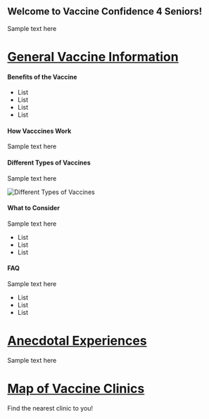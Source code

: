 ## Welcome to Vaccine Confidence 4 Seniors! 

Sample text here

# [General Vaccine Information](info)

#### Benefits of the Vaccine
  
* List
* List
* List
* List
  
#### How Vacccines Work
  
  Sample text here
 
#### Different Types of Vaccines

Sample text here
  
![Different Types of Vaccines](https://upload.wikimedia.org/wikipedia/commons/thumb/e/ee/Fimmu-11-579250-g004.jpg/300px-Fimmu-11-579250-g004.jpg)
  
#### What to Consider
  
  Sample text here

* List
* List
* List
  
#### FAQ
  
  Sample text here 
  
* List
* List
* List
  
# [Anecdotal Experiences](forum)
  
  Sample text here
  
# [Map of Vaccine Clinics](map)
  
  Find the nearest clinic to you!

